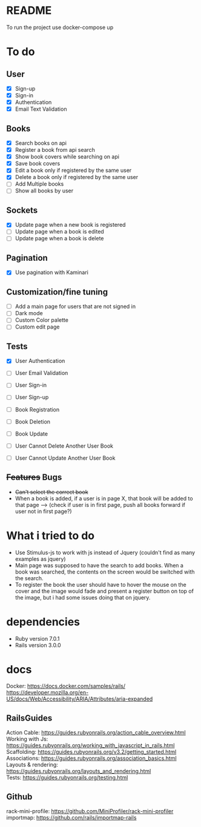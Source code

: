 # README
To run the project use docker-compose up

# To do
## User
- [X] Sign-up
- [X] Sign-in
- [X] Authentication
- [X] Email Text Validation  

## Books
- [x] Search books on api
- [x] Register a book from api search
- [x] Show book covers while searching on api
- [x] Save book covers
- [X] Edit a book only if registered by the same user
- [X] Delete a book only if registered by the same user
- [ ] Add Multiple books
- [ ] Show all books by user

## Sockets
- [x] Update page when a new book is registered
- [ ] Update page when a book is edited
- [ ] Update page when a book is delete

## Pagination
- [X] Use pagination with Kaminari

## Customization/fine tuning
- [ ] Add a main page for users that are not signed in
- [ ] Dark mode
- [ ] Custom Color palette  
- [ ] Custom edit page  

## Tests
- [x] User Authentication
- [ ] User Email Validation
- [ ] User Sign-in
- [ ] User Sign-up

- [ ] Book Registration
- [ ] Book Deletion
- [ ] Book Update

- [ ] User Cannot Delete Another User Book
- [ ] User Cannot Update Another User Book

## ~~Features~~ Bugs
* ~~Can't select the correct book~~  
* When a book is added, if a user is in page X, that book will be added to that page  --> (check if user is in first page, push all books forward if user not in first page?)


# What i tried to do
* Use Stimulus-js to work with js instead of Jquery (couldn't find as many examples as jquery)  
* Main page was supposed to have the search to add books. When a book was searched, the contents on the screen would be switched with the search.  
* To register the book the user should have to hover the mouse on the cover and the image would fade and present a register button on top of the image, but i had some issues doing that on jquery.

# dependencies
* Ruby version 7.0.1  
* Rails version 3.0.0

# docs  
Docker: https://docs.docker.com/samples/rails/  
https://developer.mozilla.org/en-US/docs/Web/Accessibility/ARIA/Attributes/aria-expanded  

## RailsGuides  
Action Cable: https://guides.rubyonrails.org/action_cable_overview.html  
Working with Js: https://guides.rubyonrails.org/working_with_javascript_in_rails.html  
Scaffolding: https://guides.rubyonrails.org/v3.2/getting_started.html  
Associations: https://guides.rubyonrails.org/association_basics.html  
Layouts & rendering: https://guides.rubyonrails.org/layouts_and_rendering.html  
Tests: https://guides.rubyonrails.org/testing.html  

## Github  
rack-mini-profile: https://github.com/MiniProfiler/rack-mini-profiler  
importmap: https://github.com/rails/importmap-rails  
